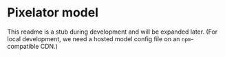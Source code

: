 # Pixelator model

This readme is a stub during development and will be expanded later. (For local development, we need a hosted model config file on an `npm`-compatible CDN.)
